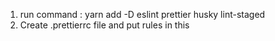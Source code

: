 1. run command : yarn add -D eslint prettier husky lint-staged 
2. Create .prettierrc file and put rules in this